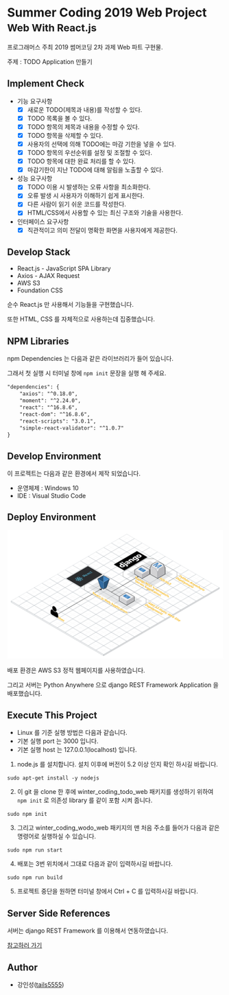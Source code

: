 # Summer Coding 2019 Web Project<br/><small>Web With React.js</small>

프로그래머스 주최 2019 썸머코딩 2차 과제 Web 파트 구현물.

주제 : TODO Application 만들기

## Implement Check

- 기능 요구사항
  - [x] 새로운 TODO(제목과 내용)를 작성할 수 있다.
  - [x] TODO 목록을 볼 수 있다.
  - [x] TODO 항목의 제목과 내용을 수정할 수 있다.
  - [x] TODO 항목을 삭제할 수 있다.
  - [x] 사용자의 선택에 의해 TODO에는 마감 기한을 넣을 수 있다.
  - [x] TODO 항목의 우선순위를 설정 및 조절할 수 있다.
  - [x] TODO 항목에 대한 완료 처리를 할 수 있다.
  - [x] 마감기한이 지난 TODO에 대해 알림을 노출할 수 있다.
- 성능 요구사항
  - [x] TODO 이용 시 발생하는 오류 사항을 최소화한다.
  - [x] 오류 발생 시 사용자가 이해하기 쉽게 표시한다.
  - [x] 다른 사람이 읽기 쉬운 코드를 작성한다.
  - [x] HTML/CSS에서 사용할 수 있는 최신 구조와 기술을 사용한다.
- 인터페이스 요구사항
  - [x] 직관적이고 의미 전달이 명확한 화면을 사용자에게 제공한다.

## Develop Stack

- React.js - JavaScript SPA Library
- Axios - AJAX Request
- AWS S3
- Foundation CSS

순수 React.js 만 사용해서 기능들을 구현했습니다.

또한 HTML, CSS 를 자체적으로 사용하는데 집중했습니다.

## NPM Libraries

npm Dependencies 는 다음과 같은 라이브러리가 들어 있습니다.

그래서 첫 실행 시 터미널 창에 `npm init` 문장을 실행 해 주세요.

```
"dependencies": {
    "axios": "^0.18.0",
    "moment": "^2.24.0",
    "react": "^16.8.6",
    "react-dom": "^16.8.6",
    "react-scripts": "3.0.1",
    "simple-react-validator": "^1.0.7"
}
```

## Develop Environment

이 프로젝트는 다음과 같은 환경에서 제작 되었습니다.

- 운영체제 : Windows 10
- IDE : Visual Studio Code

## Deploy Environment

![aws_deploy](./images/2019_summer_todo_deploy.png)

배포 환경은 AWS S3 정적 웹페이지를 사용하였습니다.

그리고 서버는 Python Anywhere 으로 django REST Framework Application 을 배포했습니다.

## Execute This Project

- Linux 를 기준 실행 방법은 다음과 같습니다.
- 기본 실행 port 는 3000 입니다.
- 기본 실행 host 는 127.0.0.1(localhost) 입니다.

1. node.js 를 설치합니다. 설치 이후에 버전이 5.2 이상 인지 확인 하시길 바랍니다.
```
sudo apt-get install -y nodejs
```

2. 이 git 을 clone 한 후에 winter_coding_todo_web 패키지를 생성하기 위하여 `npm init` 로 의존성 library 를 같이 포함 시켜 줍니다.
```
sudo npm init
```

3. 그리고 winter_coding_wodo_web 패키지의 맨 처음 주소를 들어가 다음과 같은 명령어로 실행하실 수 있습니다.

```
sudo npm run start
```

4. 배포는 3번 위치에서 그대로 다음과 같이 입력하시길 바랍니다.

```
sudo npm run build
```

5. 프로젝트 중단을 원하면 터미널 창에서 Ctrl + C 를 입력하시길 바랍니다.

## Server Side References

서버는 django REST Framework 를 이용해서 연동하였습니다.

[참고하러 가기](https://github.com/tails5555/summer2019_todo_server)

## Author

- 강인성([tails5555](https://github.com/tails5555))